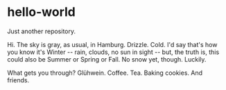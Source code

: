 # hello-world
Just another repository.

Hi. 
The sky is gray, as usual, in Hamburg. Drizzle. Cold. I'd say that's how you know it's Winter -- rain, clouds, no sun in sight -- but, the truth is, this could also be Summer or Spring or Fall. No snow yet, though. Luckily. 

What gets you through? Glühwein. Coffee. Tea. Baking cookies. And friends.
